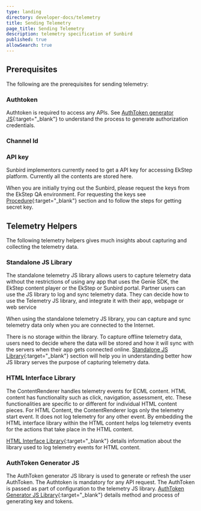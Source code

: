 ```yaml
---
type: landing
directory: developer-docs/telemetry
title: Sending Telemetry
page_title: Sending Telemetry
description: telemetry specification of Sunbird
published: true
allowSearch: true
---
```


## Prerequisites

The following are the prerequisites for sending telemetry:

### Authtoken  

Authtoken is required to access any APIs. See [AuthToken generator JS](developer-docs/telemetry/authtokengenerator_jslibrary){:target="_blank"} to understand the process to generate authorization credentials.

### Channel Id 

### API key

Sunbird implementors currently need to get a API key for accessing EkStep platform. Currently all the contents are stored here.

When you are initially trying out the Sunbird, please request the keys from the EkStep QA environment. For requesting the keys see [Procedure](developer-docs/telemetry/authtokengenerator_jslibrary/#procedure){:target="_blank"} section and to follow the steps for getting secret key.  

## Telemetry Helpers

The following telemetry helpers gives much insights about capturing and collecting the telemetry data. 

### Standalone JS Library

The standalone telemetry JS library allows users to capture telemetry data without the restrictions of using any app that uses the Genie SDK, the EkStep content player or the EkStep or Sunbird portal. Partner users can use the JS library to log and sync telemetry data. They can decide how to use the Telemetry JS library, and integrate it with their app, webpage or web service

When using the standalone telemetry JS library, you can capture and sync telemetry data only when you are connected to the Internet.

There is no storage within the library. To capture offline telemetry data, users need to decide where the data will be stored and how it will sync with the servers when their app gets connected online. [Standalone JS Library](developer-docs/telemetry/jslibrary){:target="_blank"} section will help you in understanding better how JS library serves the purpose of capturing telemetry data.

### HTML Interface Library

The ContentRenderer handles telemetry events for ECML content. HTML content has functionality such as click, navigation, assessment, etc. These functionalities are specific to or different for individual HTML content pieces. For HTML Content, the ContentRenderer logs only the telemetry start event. It does not log telemetry for any other event. By embedding the HTML interface library within the HTML content helps log telemetry events for the actions that take place in the HTML content.

[HTML Interface Library](developer-docs/telemetry/htmlinterfacelibrary){:target="_blank"} details information about the library used to log telemetry events for HTML content.

### AuthToken Generator JS

The AuthToken generator JS library is used to generate or refresh the user AuthToken. The Authtoken is mandatory for any API request. The AuthToken is passed as part of configuration to the telemetry JS library. [AuthToken Generator JS Library](developer-docs/telemetry/authtokengenerator_jslibrary){:target="_blank"} details method and process of generating key and tokens.

